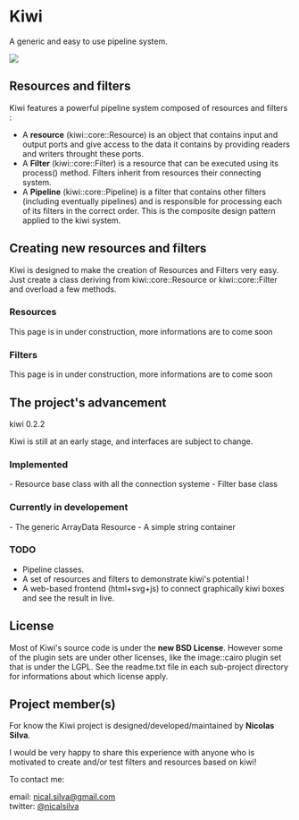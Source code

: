 <h1> Kiwi </h1>

A generic and easy to use pipeline system. 


<img src='http://img808.imageshack.us/img808/4377/kiwiboxespng01.png' border='0'/>


<h2> Resources and filters </h2>

Kiwi features a powerful pipeline system composed of resources and filters : 
<ul>
	<li>A <b>resource</b> (kiwi::core::Resource) is an object that contains input and output ports and give access to the data it contains by providing readers and writers throught these ports.</li>
	<li>A <b>Filter</b> (kiwi::core::Filter) is a resource that can be executed using its process() method. Filters inherit from resources their connecting system. </li>
	<li>A <b>Pipeline</b> (kiwi::core::Pipeline) is a filter that contains other filters (including eventually pipelines) and is responsible for processing each of its filters in the correct order. This is the composite design pattern applied to the kiwi system. </li>
</ul>

<h2> Creating new resources and filters </h2>

Kiwi is designed to make the creation of Resources and Filters very easy. Just create a class deriving from kiwi::core::Resource or kiwi::core::Filter and overload a few methods.

<h3> Resources </h3>

This page is in under construction, more informations are to come soon

<h3> Filters </h3>

This page is in under construction, more informations are to come soon

<h2> The project's advancement </h2>

kiwi 0.2.2

Kiwi is still at an early stage, and interfaces are subject to change.

<h3> Implemented </h3>
 - Resource base class with all the connection systeme
 - Filter base class 

<h3> Currently in developement </h3>
 - The generic ArrayData Resource
 - A simple string container

<h3> TODO </h3>
<ul>
 <li> Pipeline classes. </li>
 <li> A set of resources and filters to demonstrate kiwi's potential ! </li>
 <li> A web-based frontend (html+svg+js) to connect graphically kiwi boxes and see the result in live. </li>
</ul> 

<h2> License </h2>

Most of Kiwi's source code is under the <b>new BSD License</b>. However some of the plugin sets 
are under other licenses, like the image::cairo plugin set that is under the LGPL. See the
readme.txt file in each sub-project directory for informations about which license apply.

<h2> Project member(s) </h2>

For know the Kiwi project is designed/developed/maintained by <b>Nicolas Silva</b>.

I would be very happy to share this experience with anyone who is motivated to create and/or test filters and resources based on kiwi!

To contact me:

email: nical.silva@gmail.com <br/>
twitter: [@nicalsilva](http://twitter.com/#!/nicalsilva)

